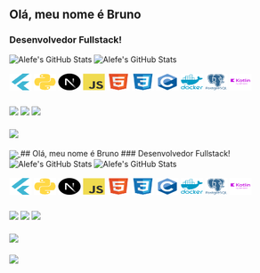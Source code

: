 ## Olá, meu nome é Bruno
### Desenvolvedor Fullstack!

<div style="display: inline_block">
 <img height=180em style="display: flex, flex: 1" alt="Alefe's GitHub Stats" src="https://github-readme-stats-sigma-five.vercel.app/api?username=brunoalm&show_icons=true&theme=tokyonight" />
 <img height=180em width=300px alt="Alefe's GitHub Stats" src="https://github-readme-stats.vercel.app/api/top-langs/?username=brunoalm&layout=compact&langs_count=8&theme=tokyonight" />
</div>
 
<div style="display: inline_block"><br>
  <img align="center" alt="Flutter" height="30" width="40" src="https://raw.githubusercontent.com/devicons/devicon/master/icons/flutter/flutter-plain.svg">
  <img align="center" alt="Python" height="30" width="40" src="https://raw.githubusercontent.com/devicons/devicon/master/icons/python/python-plain.svg">
  <img align="center" alt="Next" height="30" width="40" src="https://raw.githubusercontent.com/devicons/devicon/master/icons/nextjs/nextjs-original.svg">
  <img align="center" alt="Next JS" height="30" width="40" src="https://raw.githubusercontent.com/devicons/devicon/master/icons/javascript/javascript-original.svg">
  <img align="center" alt="HTML" height="30" width="40" src="https://raw.githubusercontent.com/devicons/devicon/master/icons/html5/html5-original.svg">
  <img align="center" alt="CSS" height="30" width="40" src="https://raw.githubusercontent.com/devicons/devicon/master/icons/css3/css3-original.svg">
  <img align="center" alt="CSS" height="30" width="40" src="https://raw.githubusercontent.com/devicons/devicon/master/icons/c/c-original.svg">
  <img align="center" alt="Docker" height="30" width="40" src="https://raw.githubusercontent.com/devicons/devicon/master/icons/docker/docker-plain-wordmark.svg">
  <img align="center" alt="Postgres" height="30" width="40" src="https://raw.githubusercontent.com/devicons/devicon/master/icons/postgresql/postgresql-plain-wordmark.svg">
  <img align="center" alt="Postgres" height="30" width="40" src="https://raw.githubusercontent.com/devicons/devicon/master/icons/kotlin/kotlin-plain-wordmark.svg">
</div>
  
  ##
 
<div>
 <a href="https://projetos.brunoalm.online/" target="_blank"><img src="https://img.shields.io/badge/portfolio-black?style=for-the-badge&logo=flutter
" target="_blank"></a>
 <a href="https://www.linkedin.com/in/brunoalmatos/" target="_blank"><img src="https://img.shields.io/badge/-LinkedIn-%230077B5?style=for-the-badge&logo=linkedin&logoColor=white" target="_blank"></a>
 <a href = "mailto:brunoalmeidadem@gmail.com"><img src="https://img.shields.io/badge/-email-%23333?style=for-the-badge&logo=gmail&logoColor=white" target="_blank"></a>
</div>

####

<a href="https://github.com/brunoalm/powertrack">
  <img align="center" src="https://github-readme-stats.vercel.app/api/pin/?username=brunoalm&theme=tokyonight&repo=powertrack" />
</a>

####

<a href="https://brunoalm.github.io/ondaagil/Ondagil/index.html">
  <img align="center" src="https://github-readme-stats-sigma-five.vercel.app/api/pin/?username=brunoalm&theme=tokyonight&repo=ondaagil" />
</a>## Olá, meu nome é Bruno
### Desenvolvedor Fullstack!

<div style="display: inline_block">
 <img height=180em style="display: flex, flex: 1" alt="Alefe's GitHub Stats" src="https://github-readme-stats-sigma-five.vercel.app/api?username=brunoalm&show_icons=true&theme=tokyonight" />
 <img height=180em width=300px alt="Alefe's GitHub Stats" src="https://github-readme-stats.vercel.app/api/top-langs/?username=brunoalm&layout=compact&langs_count=8&theme=tokyonight" />
</div>
 
<div style="display: inline_block"><br>
  <img align="center" alt="Flutter" height="30" width="40" src="https://raw.githubusercontent.com/devicons/devicon/master/icons/flutter/flutter-plain.svg">
  <img align="center" alt="Python" height="30" width="40" src="https://raw.githubusercontent.com/devicons/devicon/master/icons/python/python-plain.svg">
  <img align="center" alt="Next" height="30" width="40" src="https://raw.githubusercontent.com/devicons/devicon/master/icons/nextjs/nextjs-original.svg">
  <img align="center" alt="Next JS" height="30" width="40" src="https://raw.githubusercontent.com/devicons/devicon/master/icons/javascript/javascript-original.svg">
  <img align="center" alt="HTML" height="30" width="40" src="https://raw.githubusercontent.com/devicons/devicon/master/icons/html5/html5-original.svg">
  <img align="center" alt="CSS" height="30" width="40" src="https://raw.githubusercontent.com/devicons/devicon/master/icons/css3/css3-original.svg">
  <img align="center" alt="CSS" height="30" width="40" src="https://raw.githubusercontent.com/devicons/devicon/master/icons/c/c-original.svg">
  <img align="center" alt="Docker" height="30" width="40" src="https://raw.githubusercontent.com/devicons/devicon/master/icons/docker/docker-plain-wordmark.svg">
  <img align="center" alt="Postgres" height="30" width="40" src="https://raw.githubusercontent.com/devicons/devicon/master/icons/postgresql/postgresql-plain-wordmark.svg">
  <img align="center" alt="Postgres" height="30" width="40" src="https://raw.githubusercontent.com/devicons/devicon/master/icons/kotlin/kotlin-plain-wordmark.svg">
</div>
  
  ##
 
<div>
 <a href="https://projetos.brunoalm.online/" target="_blank"><img src="https://img.shields.io/badge/portfolio-black?style=for-the-badge&logo=flutter
" target="_blank"></a>
 <a href="https://www.linkedin.com/in/brunoalmatos/" target="_blank"><img src="https://img.shields.io/badge/-LinkedIn-%230077B5?style=for-the-badge&logo=linkedin&logoColor=white" target="_blank"></a>
 <a href = "mailto:brunoalmeidadem@gmail.com"><img src="https://img.shields.io/badge/-email-%23333?style=for-the-badge&logo=gmail&logoColor=white" target="_blank"></a>
</div>

####

<a href="https://github.com/brunoalm/powertrack">
  <img align="center" src="https://github-readme-stats.vercel.app/api/pin/?username=brunoalm&theme=tokyonight&repo=powertrack" />
</a>

####

<a href="https://brunoalm.github.io/ondaagil/Ondagil/index.html">
  <img align="center" src="https://github-readme-stats-sigma-five.vercel.app/api/pin/?username=brunoalm&theme=tokyonight&repo=ondaagil" />
</a>